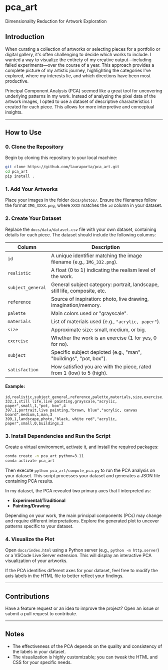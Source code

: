 # pca_art
Dimensionality Reduction for Artwork Exploration

## Introduction
When curating a collection of artworks or selecting pieces for a portfolio or digital gallery, it's often challenging to decide which works to include. I wanted a way to visualize the entirety of my creative output—including failed experiments—over the course of a year. This approach provides a complete picture of my artistic journey, highlighting the categories I've explored, where my interests lie, and which directions have been most productive.

Principal Component Analysis (PCA) seemed like a great tool for uncovering underlying patterns in my work. Instead of analyzing the pixel data of the artwork images, I opted to use a dataset of descriptive characteristics I created for each piece. This allows for more interpretive and conceptual insights.

---

## How to Use

### 0. Clone the Repository
Begin by cloning this repository to your local machine:

```bash
git clone https://github.com/lauraporta/pca_art.git
cd pca_art
pip install .
```

### 1. Add Your Artworks
Place your images in the folder `docs/photos/`. Ensure the filenames follow the format `IMG_XXXX.png`, where `XXXX` matches the `id` column in your dataset.

### 2. Create Your Dataset
Replace the `docs/data/dataset.csv` file with your own dataset, containing details for each piece. The dataset should include the following columns:

| Column            | Description                                                                 |
|-------------------|-----------------------------------------------------------------------------|
| `id`              | A unique identifier matching the image filename (e.g., `IMG_332.png`).    |
| `realistic`       | A float (0 to 1) indicating the realism level of the work.                |
| `subject_general` | General subject category: portrait, landscape, still life, composite, etc.|
| `reference`       | Source of inspiration: photo, live drawing, imagination/memory.           |
| `palette`         | Main colors used or "grayscale".                                          |
| `materials`       | List of materials used (e.g., `"acrylic, paper"`).                        |
| `size`            | Approximate size: small, medium, or big.                                  |
| `exercise`        | Whether the work is an exercise (1 for yes, 0 for no).                   |
| `subject`         | Specific subject depicted (e.g., "man", "buildings", "pot, box").         |
| `satisfaction`    | How satisfied you are with the piece, rated from 1 (low) to 5 (high).     |

#### Example:

```csv
id,realistic,subject_general,reference,palette,materials,size,exercise,subject,satisfaction
332,1,still life,live painting,grayscale,"acrylic, paper",small,1,"pot, box",4
397,1,portrait,live painting,"brown, blue","acrylic, canvas board",medium,1,man,3
399,1,landscape,photo,"black, white red","acrylic, paper",small,0,buildings,2
```

### 3. Install Dependencies and Run the Script
Create a virtual environment, activate it, and install the required packages:

```bash
conda create -n pca_art python=3.11
conda activate pca_art
```
Then execute `python pca_art/compute_pca.py` to run the PCA analysis on your dataset. This script processes your dataset and generates a JSON file containing PCA results. 

In my dataset, the PCA revealed two primary axes that I interpreted as:
- **Experimental/Traditional**
- **Painting/Drawing**

Depending on your work, the main principal components (PCs) may change and require different interpretations. Explore the generated plot to uncover patterns specific to your dataset.

### 4. Visualize the Plot
Open `docs/index.html` using a Python server (e.g., `python -m http.server`) or a VSCode Live Server extension. This will display an interactive PCA visualization of your artworks.

If the PCA identifies different axes for your dataset, feel free to modify the axis labels in the HTML file to better reflect your findings.

---

## Contributions
Have a feature request or an idea to improve the project? Open an issue or submit a pull request to contribute.

---

## Notes
- The effectiveness of the PCA depends on the quality and consistency of the labels in your dataset.
- The visualization is highly customizable; you can tweak the HTML and CSS for your specific needs.

